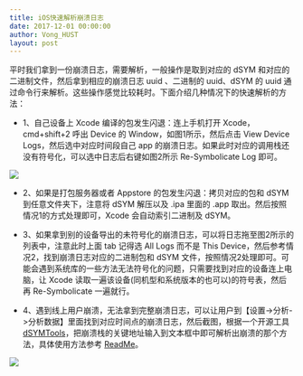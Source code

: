 ```yaml
---
title: iOS快速解析崩溃日志
date: 2017-12-01 00:00:00
author: Vong_HUST
layout: post
---
```


平时我们拿到一份崩溃日志，需要解析，一般操作是取到对应的 dSYM 和对应的二进制文件，然后拿到相应的崩溃日志 uuid 、二进制的 uuid、dSYM 的 uuid 通过命令行来解析。这些操作感觉比较耗时。下面介绍几种情况下的快速解析的方法：

- 1、自己设备上 Xcode 编译的包发生闪退：连上手机打开 Xcode，cmd+shift+2 呼出 Device 的 Window，如图1所示，然后点击 View Device Logs，然后选中对应时间段自己 app 的崩溃日志。如果此时对应的调用栈还没有符号化，可以选中日志后右键如图2所示 Re-Symbolicate Log 即可。

![](https://github.com/southpeak/iOS-tech-set/blob/master/images/2017/12/10-1.jpg?raw=true)

- 2、如果是打包服务器或者 Appstore 的包发生闪退：拷贝对应的包和 dSYM 到任意文件夹下，注意将 dSYM 解压以及 .ipa 里面的 .app 取出。然后按照情况1的方式处理即可，Xcode 会自动索引二进制及 dSYM。

- 3、如果拿到别的设备导出的未符号化的崩溃日志，可以将日志拖至图2所示的列表中，注意此时上面 tab 记得选 All Logs 而不是 This Device，然后参考情况2，找到崩溃日志对应的二进制包和 dSYM 文件，按照情况2处理即可。可能会遇到系统库的一些方法无法符号化的问题，只需要找到对应的设备连上电脑，让 Xcode 读取一遍该设备(同机型和系统版本的也可以)的符号表，然后再 Re-Symbolicate 一遍就行。

- 4、遇到线上用户崩溃，无法拿到完整崩溃日志，可以让用户到【设置->分析->分析数据】里面找到对应时间点的崩溃日志，然后截图，根据一个开源工具 [dSYMTools](https://github.com/answer-huang/dSYMTools)，把崩溃栈的关键地址输入到文本框中即可解析出崩溃的那个方法，具体使用方法参考 [ReadMe](https://github.com/answer-huang/dSYMTools)。

![](https://github.com/southpeak/iOS-tech-set/blob/master/images/2017/12/10-2.jpg?raw=true)
